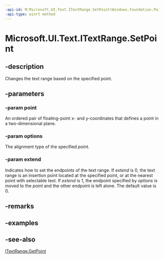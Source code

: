 ```yaml
---
-api-id: M:Microsoft.UI.Text.ITextRange.SetPoint(Windows.Foundation.Point,Microsoft.UI.Text.PointOptions,System.Boolean)
-api-type: winrt method
---
```


<!-- Method syntax
public void SetPoint(Windows.Foundation.Point point, Windows.UI.Text.PointOptions options, System.Boolean extend)
-->

# Microsoft.UI.Text.ITextRange.SetPoint

## -description
Changes the text range based on the specified point.

## -parameters
### -param point
An ordered pair of floating-point x- and y-coordinates that defines a point in a two-dimensional plane.

### -param options
The alignment type of the specified *point*.

### -param extend
Indicates how to set the endpoints of the text range. If *extend* is 0, the text range is an insertion point located at the specified point, or at the nearest point with selectable text. If *extend* is 1, the endpoint specified by *options* is moved to the *point* and the other endpoint is left alone. The default value is 0.

## -remarks

## -examples

## -see-also
[ITextRange.GetPoint](itextrange_getpoint_1713408117.md)
